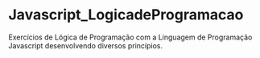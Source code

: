 # Javascript_LogicadeProgramacao
Exercícios de Lógica de Programação com a Linguagem de Programação Javascript desenvolvendo diversos princípios.
